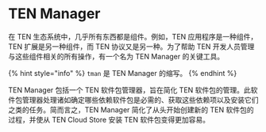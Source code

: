# TEN Manager

在 TEN 生态系统中，几乎所有东西都是组件。例如，TEN 应用程序是一种组件，TEN 扩展是另一种组件，而 TEN 协议又是另一种。为了帮助 TEN 开发人员管理与这些组件相关的所有操作，有一个名为 TEN Manager 的关键工具。

{% hint style="info" %}
`tman` 是 TEN Manager 的缩写。
{% endhint %}

TEN Manager 包括一个 TEN 软件包管理器，旨在简化 TEN 软件包的管理。此软件包管理器处理诸如确定哪些依赖软件包是必需的、获取这些依赖项以及安装它们之类的任务。简而言之，TEN Manager 简化了从头开始创建新的 TEN 软件包的过程，并使从 TEN Cloud Store 安装 TEN 软件包变得更加容易。
